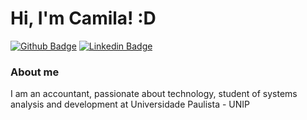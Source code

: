 # Hi, I'm Camila! :D

[![Github Badge](https://img.shields.io/badge/-Github-000?style=flat-square&logo=Github&logoColor=white&link=https://github.com/camilacleitao)](https://github.com/camilacleitao)
[![Linkedin Badge](https://img.shields.io/badge/-LinkedIn-blue?style=flat-square&logo=Linkedin&logoColor=white&link=https://www.linkedin.com/in/camilacostaleitao/)](https://www.linkedin.com/in/camilacostaleitao/)

### About me
I am an accountant, passionate about technology, student of systems analysis and development at Universidade Paulista - UNIP


